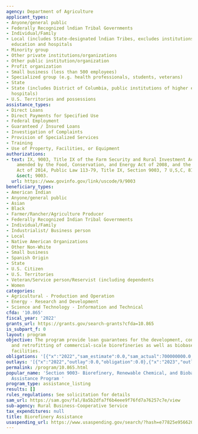 ```yaml
---
agency: Department of Agriculture
applicant_types:
- Anyone/general public
- Federally Recognized lndian Tribal Governments
- Individual/Family
- Local (includes State-designated lndian Tribes, excludes institutions of higher
  education and hospitals
- Minority group
- Other private institutions/organizations
- Other public institution/organization
- Profit organization
- Small business (less than 500 employees)
- Specialized group (e.g. health professionals, students, veterans)
- State
- State (includes District of Columbia, public institutions of higher education and
  hospitals)
- U.S. Territories and possessions
assistance_types:
- Direct Loans
- Direct Payments for Specified Use
- Federal Employment
- Guaranteed / Insured Loans
- Investigation of Complaints
- Provision of Specialized Services
- Training
- Use of Property, Facilities, or Equipment
authorizations:
- text: IX, 9003, Title IX of the Farm Security and Rural Investment Act of 2002 is
    amended by the Food, Conservation, and Energy Act of 2008, and the Agricultural
    Act of 2014, Public Law 113-79, Title IX, Section 9003, 7 U,S,C, 8103.. 9 U.S.C.
    &sect; 9003.
  url: https://www.govinfo.gov/link/uscode/9/9003
beneficiary_types:
- American Indian
- Anyone/general public
- Asian
- Black
- Farmer/Rancher/Agriculture Producer
- Federally Recognized Indian Tribal Governments
- Individual/Family
- Industrialist/ Business person
- Local
- Native American Organizations
- Other Non-White
- Small business
- Spanish Origin
- State
- U.S. Citizen
- U.S. Territories
- Veteran/Service person/Reservist (including dependents
- Women
categories:
- Agricultural - Production and Operation
- Energy - Research and Development
- Science and Technology - Information and Technical
cfda: '10.865'
fiscal_year: '2022'
grants_url: https://grants.gov/search-grants?cfda=10.865
is_subpart_f: 0
layout: program
objective: The program provide loan guarantees for the development, construction,
  and retrofitting of commercial-scale biorefineries as well as biobased product manufacturing
  facilities.
obligations: '[{"x":"2022","sam_estimate":0.0,"sam_actual":700000000.0,"usa_spending_actual":0.0},{"x":"2023","sam_estimate":250000000.0,"sam_actual":0.0,"usa_spending_actual":0.0},{"x":"2024","sam_estimate":249999999.0,"sam_actual":0.0,"usa_spending_actual":0.0}]'
outlays: '[{"x":"2022","outlay":0.0,"obligation":0.0},{"x":"2023","outlay":0.0,"obligation":0.0},{"x":"2024","outlay":0.0,"obligation":0.0}]'
permalink: /program/10.865.html
popular_name: 'Section 9003- Biorefinery, Renewable Chemical, and Biobased Manufacturing
  Assistance Program '
program_type: assistance_listing
results: []
rules_regulations: See solicitation for details
sam_url: https://sam.gov/fal/8a5b2dfa7f6b4eee9f76fd7a76257c7e/view
sub-agency: Rural Business-Cooperative Service
tax_expenditures: null
title: Biorefinery Assistance
usaspending_url: https://www.usaspending.gov/search/?hash=e77825e956620f1a72e19080e690c687
---
```

